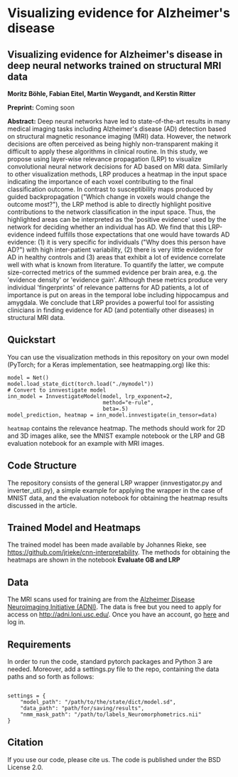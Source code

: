 # Visualizing evidence for Alzheimer's disease
## Visualizing evidence for Alzheimer's disease in deep neural networks trained on structural MRI data

**Moritz Böhle, Fabian Eitel, Martin Weygandt, and Kerstin Ritter**

**Preprint:** Coming soon

**Abstract:** Deep neural networks have led to state-of-the-art results in many medical imaging tasks including Alzheimer's disease (AD) detection based on structural magnetic resonance imaging (MRI) data. However, the network decisions are often perceived as being highly non-transparent making it difficult to apply these algorithms in clinical routine. In this study, we propose using layer-wise relevance propagation (LRP) to visualize convolutional neural network decisions for AD based on MRI data. Similarly to other visualization methods, LRP produces a heatmap in the input space indicating the importance of each voxel contributing to the final classification outcome. In contrast to susceptibility maps produced by guided backpropagation ("Which change in voxels would change the outcome most?"), the LRP method is able to directly highlight positive contributions to the network classification in the input space. Thus, the highlighted areas can be interpreted as the 'positive evidence' used by the network for deciding whether an individual has AD. We find that this LRP-evidence indeed fulfills those expectations that one would have towards AD evidence: (1) it is very specific for individuals ("Why does this person have AD?") with high inter-patient variability, (2) there is very little evidence for AD in healthy controls and (3) areas that exhibit a lot of evidence correlate well with what is known from literature. To quantify the latter, we compute size-corrected metrics of the summed evidence per brain area, e.g. the 'evidence density' or 'evidence gain'. Although these metrics produce very individual 'fingerprints' of relevance patterns for AD patients, a lot of importance is put on areas in the temporal lobe including hippocampus and amygdala. We conclude that LRP provides a powerful tool for assisting clinicians in finding evidence for AD (and potentially other diseases) in structural MRI data. 


## Quickstart

You can use the visualization methods in this repository on your own model (PyTorch; for a Keras implementation, see heatmapping.org) like this:

    model = Net()
    model.load_state_dict(torch.load("./mymodel"))
    # Convert to innvestigate model
    inn_model = InnvestigateModel(model, lrp_exponent=2,
                                  method="e-rule",
                                  beta=.5)
    model_prediction, heatmap = inn_model.innvestigate(in_tensor=data)
    
`heatmap` contains the relevance heatmap. The methods should work for 2D and 3D images alike, see the MNIST example notebook or the LRP and GB evaluation notebook for an example with MRI images.
    

## Code Structure

The repository consists of the general LRP wrapper (innvestigator.py and inverter_util.py), a simple example for applying the wrapper in the case of MNIST data, and the evaluation notebook for obtaining the heatmap results discussed in the article. 

## Trained Model and Heatmaps

The trained model has been made available by Johannes Rieke, see https://github.com/jrieke/cnn-interpretability. 
The methods for obtaining the heatmaps are shown in the notebook **Evaluate GB and LRP**

## Data

The MRI scans used for training are from the [Alzheimer Disease Neuroimaging Initiative (ADNI)](http://adni.loni.usc.edu/). The data is free but you need to apply for access on http://adni.loni.usc.edu/. Once you have an account, go [here](http://adni.loni.usc.edu/data-samples/access-data/) and log in. 



## Requirements

In order to run the code, standard pytorch packages and Python 3 are needed. 
Moreover, add a settings.py file to the repo, containing the data paths and so forth as follows:

```

settings = {
    "model_path": "/path/to/the/state/dict/model.sd",
    "data_path": "path/for/saving/results",
    "nmm_mask_path": "/path/to/labels_Neuromorphometrics.nii"
}

```


## Citation

If you use our code, please cite us. The code is published under the BSD License 2.0.

  
